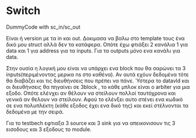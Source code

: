 # Switch
DummyCode with sc_in/sc_out

Είναι ή version με τα in και out. Δοκιμασα να βαλω στο template τους ένα δικό μου struct αλλά δεν τα κατάφερα.
Οπότε έχω φτιάξει 2 κανάλια 1 για data και 1 για address για τα inputs. Για τα outputs μόνο ενα κανάλι για data.

Στην ουσία η λογική μου είναι να υπάρχει ενα block που θα σαρώνει τα 3 inputs(περιμένοντας μερικα ns στο καθένα).
Αν αυτά εχόυν δεδομένα τότε θα διαβάζει και τις διευθήνσεις που πρέπει να πάνε. 
Ύστερα το datavld και οι διευθήνσεις θα πηγαίνει σε 3block , το κάθε μπλοκ είναι ο arbiter για μια εξοδο. Οπότε ελένχει 
αν θέλουν να στείλουν πολλοί ταυτόχρονα και γενικά αν θελουν να στείλουν. Αφού το ελένξει αυτο στένει ενα κωδικό σε ενα 
πολυπλέκτη (κάθε εξοδος έχει ενα δικό της) και εκεί στέλνονται τα δεδομένα με την σειρά.

Για το testbech εφτιαξα 3 source και 3 sink για να απεικονισουν τις 3 εισοδους και 3 εξοδους το module.
